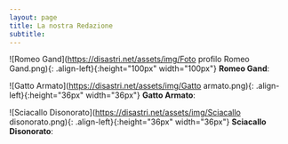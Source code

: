 ```yaml
---
layout: page
title: La nostra Redazione
subtitle: 
---
```

![Romeo Gand](https://disastri.net/assets/img/Foto profilo Romeo Gand.png){: .align-left}{:height="100px" width="100px"}
**Romeo Gand**: 

![Gatto Armato](https://disastri.net/assets/img/Gatto armato.png){: .align-left}{:height="36px" width="36px"}
**Gatto Armato**:

![Sciacallo Disonorato](https://disastri.net/assets/img/Sciacallo disonorato.png){: .align-left}{:height="36px" width="36px"}
**Sciacallo Disonorato**:
